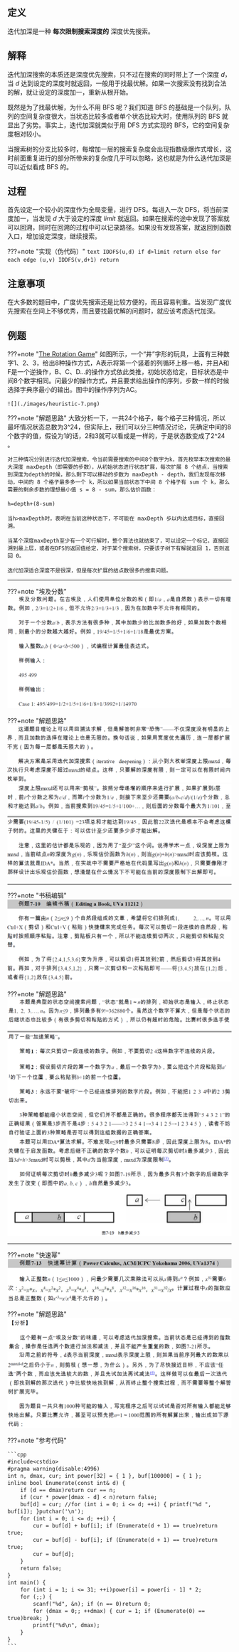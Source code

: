 ## 定义

迭代加深是一种 **每次限制搜索深度的** 深度优先搜索。

## 解释

迭代加深搜索的本质还是深度优先搜索，只不过在搜索的同时带上了一个深度 $d$，当 $d$ 达到设定的深度时就返回，一般用于找最优解。如果一次搜索没有找到合法的解，就让设定的深度加一，重新从根开始。

既然是为了找最优解，为什么不用 BFS 呢？我们知道 BFS 的基础是一个队列，队列的空间复杂度很大，当状态比较多或者单个状态比较大时，使用队列的 BFS 就显出了劣势。事实上，迭代加深就类似于用 DFS 方式实现的 BFS，它的空间复杂度相对较小。

当搜索树的分支比较多时，每增加一层的搜索复杂度会出现指数级爆炸式增长，这时前面重复进行的部分所带来的复杂度几乎可以忽略，这也就是为什么迭代加深是可以近似看成 BFS 的。

## 过程

首先设定一个较小的深度作为全局变量，进行 DFS。每进入一次 DFS，将当前深度加一，当发现 $d$ 大于设定的深度 $\textit{limit}$ 就返回。如果在搜索的途中发现了答案就可以回溯，同时在回溯的过程中可以记录路径。如果没有发现答案，就返回到函数入口，增加设定深度，继续搜索。

???+note "实现（伪代码）"
    ```text
    IDDFS(u,d)
        if d>limit
            return
        else
            for each edge (u,v)
                IDDFS(v,d+1)
    return
    ```

## 注意事项

在大多数的题目中，广度优先搜索还是比较方便的，而且容易判重。当发现广度优先搜索在空间上不够优秀，而且要找最优解的问题时，就应该考虑迭代加深。

## 例题

???+note "[The Rotation Game](https://vjudge.net/problem/UVA-1343)"
    如图所示，一个“井”字形的玩具，上面有三种数字1、2、3，给出8种操作方式，A表示将第一个竖着的列循环上移一格，并且A和F是一个逆操作，B、C、D...的操作方式依此类推，初始状态给定，目标状态是中间8个数字相同。问最少的操作方式，并且要求给出操作的序列，步数一样的时候选择字典序最小的输出。图中的操作序列为AC。

    ![](./images/heuristic-7.png)

???+note "解题思路"
    大致分析一下，一共24个格子，每个格子三种情况，所以最坏情况状态总数为3^24，但实际上，我们可以分三种情况讨论，先确定中间的8个数字的值，假设为1的话，2和3就可以看成是一样的，于是状态数变成了2^24 。
    
    对三种情况分别进行迭代加深搜索，令当前需要搜索的中间8个数字为k，首先枚举本次搜索的最大深度 maxDepth（即需要的步数），从初始状态进行状态扩展，每次扩展 8 个结点，当搜索到深度为depth的时候，那么剩下可以移动的步数为 maxDepth - depth，我们发现每次移动，中间的 8 个格子最多多一个 k，所以如果当前状态下中间 8 个格子有 sum 个 k，那么需要的剩余步数的理想最小值 s = 8 - sum，那么估价函数：
    
    h=depth+(8-sum)
    
    当h>maxDepth时，表明在当前这种状态下，不可能在 maxDepth 歩以内达成目标，直接回溯。
    
    当某个深度maxDepth至少有一个可行解时，整个算法也就结束了，可以设定一个标记，直接回溯到最上层，或者在DFS的返回值给定，对于某个搜索树，只要该子树下有解就返回 1，否则返回 0。
    
    迭代加深适合深度不是很深，但是每次扩展的结点数很多的搜索问题。

* * *

???+note "埃及分数"
    ![](./images/heuristic-8.png)

???+note "解题思路"
    ![](./images/heuristic-9.png)
    ![](./images/heuristic-10.png)

* * *

???+note "书稿编辑"
    ![](./images/heuristic-11.png)

???+note "解题思路"
    ![](./images/heuristic-12.png)
    ![](./images/heuristic-13.png)

* * *

???+note "快速幂"
    ![](./images/heuristic-14.png)

???+note "解题思路"
    ![](./images/heuristic-15.png)
    ![](./images/heuristic-16.png)

???+note "参考代码"

    ```cpp
    #include<cstdio>
    #pragma warning(disable:4996)
    int n, dmax, cur; int power[32] = { 1 }, buf[100000] = { 1 };
    inline bool Enumerate(const int& d) {
        if (d == dmax)return cur == n;
        if (cur * power[dmax - d] < n)return false;
        buf[d] = cur; //for (int i = 0; i <= d; ++i) { printf("%d ", buf[i]); }putchar('\n');
        for (int i = 0; i <= d; ++i) {
            cur = buf[d] + buf[i]; if (Enumerate(d + 1) == true)return true;
            cur = buf[d] - buf[i]; if (Enumerate(d + 1) == true)return true;
            cur = buf[d];
        }
        return false;
    }
    int main() {
        for (int i = 1; i <= 31; ++i)power[i] = power[i - 1] * 2;
        for (;;) {
            scanf("%d", &n); if (n == 0)return 0;
            for (dmax = 0;; ++dmax) { cur = 1; if (Enumerate(0) == true)break; }
            printf("%d\n", dmax);
        }
    }
    ```